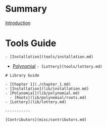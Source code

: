 # Summary

[Introduction](intro.md)

# Tools Guide

`- [Installation](tools/installation.md)`
- [Polynomial](tools/polynomial.md)
`- [Lottery](tools/lottery.md)`

```
# Library Guide

- [Chapter 1](./chapter_1.md)
- [Installation](lib/installation.md)
- [Polynomial](lib/polynomial.md)
  - [Roots](lib/polynomial/roots.md)
- [Lottery](lib/lottery.md)

-----------

[Contributors](misc/contributors.md)
```
